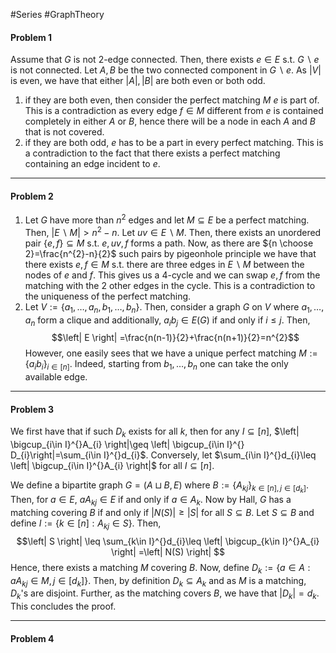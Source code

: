 #Series #GraphTheory 

#### Problem 1
Assume that $G$ is not $2$-edge connected. Then, there exists $e\in E$ s.t. $G \backslash e$ is not connected. Let $A,B$ be the two connected component in $G \backslash e$. As $\left| V \right|$ is even, we have that either $\left| A \right|,\left| B \right|$ are both even or both odd.
1. if they are both even, then consider the perfect matching $M$ $e$ is part of. This is a contradiction as every edge $f\in M$ different from $e$ is contained completely in either $A$ or $B$, hence there will be a node in each $A$ and $B$ that is not covered. 
2. if they are both odd, $e$ has to be a part in every perfect matching. This is a contradiction to the fact that there exists a perfect matching containing an edge incident to $e$. 

---
#### Problem 2
1. Let $G$ have more than $n^{2}$ edges and let $M\subseteq E$ be a perfect matching. Then, $\left| E \backslash M \right|> n^2-n$. Let $uv\in E \backslash M$. Then, there exists an unordered pair $\{ e,f \}\subseteq M$ s.t. $e,uv,f$ forms a path. Now, as there are ${n \choose 2}=\frac{n^{2}-n}{2}$ such pairs by pigeonhole principle we have that there exists $e,f\in M$ s.t. there are three edges in $E \backslash M$ between the nodes of $e$ and $f$. This gives us a $4$-cycle and we can swap $e,f$ from the matching with the 2 other edges in the cycle. This is a contradiction to the uniqueness of the perfect matching.
2. Let $V:=\{ a_{1},\dots,a_{n},b_{1},\dots,b_{n} \}$. Then, consider a graph $G$ on $V$ where $a_{1},\dots,a_{n}$ form a clique and additionally, $a_{i}b_{j}\in E(G)$ if and only if $i\leq j$. Then, $$\left| E \right| =\frac{n(n-1)}{2}+\frac{n(n+1)}{2}=n^{2}$$However, one easily sees that we have a unique perfect matching $M:=\{ a_{i}b_{i} \}_{i\in[n]}$. Indeed, starting from $b_{1},\dots,b_{n}$ one can take the only available edge. 

---
#### Problem 3

We first have that if such $D_{k}$ exists for all $k$, then for any $I\subseteq [n]$, $\left| \bigcup_{i\in I}^{}A_{i} \right|\geq \left| \bigcup_{i\in I}^{} D_{i}\right|=\sum_{i\in I}^{}d_{i}$. Conversely, let $\sum_{i\in I}^{}d_{i}\leq \left| \bigcup_{i\in I}^{}A_{i} \right|$ for all $I\subseteq [n]$. 

We define a bipartite graph $G=(A\sqcup B,E)$ where $B:=\{ A_{kj} \}_{k\in [n],j\in [d_{k}]}$. Then, for $a\in E$, $aA_{kj}\in E$ if and only if $a\in A_{k}$. Now by Hall, $G$ has a matching covering $B$ if and only if $\left| N(S) \right|\geq \left| S \right|$ for all $S\subseteq B$. Let $S\subseteq B$ and define $I:=\{ k\in[n]:A_{kj}\in S \}$. Then, $$\left| S \right| \leq \sum_{k\in I}^{}d_{i}\leq \left| \bigcup_{k\in I}^{}A_{i} \right| =\left| N(S) \right| $$Hence, there exists a matching $M$ covering $B$. Now, define $D_{k}:=\{ a\in A: aA_{kj} \in M,j\in [d_{k}]\}$. Then, by definition $D_{k}\subseteq A_{k}$ and as $M$ is a matching, $D_{k}$'s are disjoint. Further, as the matching covers $B$, we have that $\left| D_{k} \right|=d_{k}$. This concludes the proof.

---
#### Problem 4
